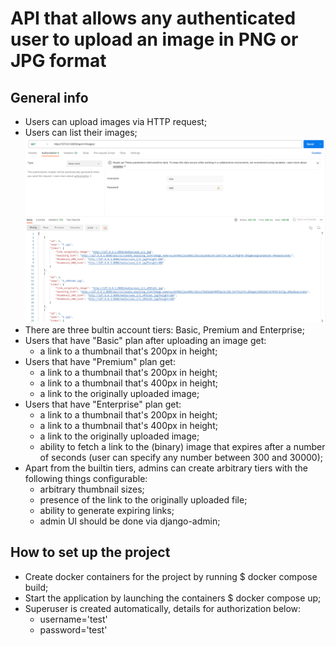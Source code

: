 # API that allows any authenticated user to upload an image in PNG or JPG format

## General info
* Users can upload images via HTTP request;
* Users can list their images;
  ![img_1.png](img_1.png)
* There are three bultin account tiers: Basic, Premium and Enterprise;
* Users that have "Basic" plan after uploading an image get:
  - a link to a thumbnail that's 200px in height;
* Users that have "Premium" plan get:
  - a link to a thumbnail that's 200px in height;
  - a link to a thumbnail that's 400px in height;
  - a link to the originally uploaded image;
* Users that have "Enterprise" plan get:
  - a link to a thumbnail that's 200px in height;
  - a link to a thumbnail that's 400px in height;
  - a link to the originally uploaded image;
  - ability to fetch a link to the (binary) image that expires after a number of seconds (user can specify any number between 300 and 30000);
* Apart from the builtin tiers, admins can create arbitrary tiers with the following things configurable:
  - arbitrary thumbnail sizes;
  - presence of the link to the originally uploaded file;
  - ability to generate expiring links;
  - admin UI should be done via django-admin;

## How to set up the project

* Create docker containers for the project by running $ docker compose build;
* Start the application by launching the containers $ docker compose up;
* Superuser is created automatically, details for authorization below:
    * username='test'
    * password='test'
